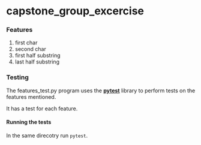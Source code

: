 # capstone_group_excercise


### Features

1. first char
2. second char
3. first half substring
4. last half substring


### Testing

The features_test.py program uses the [**pytest**](https://docs.pytest.org/en/6.2.x/contents.html) library to perform tests on the features mentioned. 

It has a test for each feature. 

#### Running the tests

In the same direcotry run `pytest`. 



